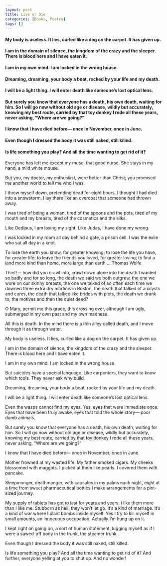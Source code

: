 ```yaml
---
layout: post
title: Live or Die
categories: [Books, Poetry]
tags: []
---
```

#### My body is useless. It lies, curled like a dog on the carpet. It has given up.
#### I am in the domain of silence, the kingdom of the crazy and the sleeper. There is blood here and I have eaten it.
#### I am in my own mind. I am locked in the wrong house.
#### Dreaming, dreaming, your body a boat, rocked by your life and my death.
#### I will be a light thing. I will enter death like someone’s lost optical lens.
#### But surely you know that everyone has a death, his own death, waiting for him. So I will go now without old age or disease, wildly but accurately, knowing my best route, carried by that toy donkey I rode all these years, never asking, “Where are we going?”
#### I know that I have died before— once in November, once in June.
#### Even though I dressed the body it was still naked, still killed.
#### Is life something you play? And all the time wanting to get rid of it?
<!-- more -->
Everyone has left me except my muse, that good nurse. She stays in my hand, a mild white mouse.

But you, my doctor, my enthusiast, were better than Christ; you promised me another world to tell me who I was.

I threw myself down, pretending dead for eight hours. I thought I had died into a snowstorm. I lay there like an overcoat that someone had thrown away.

I was tired of being a woman, tired of the spoons and the pots, tired of my mouth and my breasts, tired of the cosmetics and the silks.

Like Oedipus, I am losing my sight. Like Judas, I have done my wrong.

I was locked in my room all day behind a gate, a prison cell. I was the exile who sat all day in a knot.

To lose the earth you know, for greater knowing; to lose the life you have, for greater life; to leave the friends you loved, for greater loving; to find a land more kind than home, more large than earth … Thomas Wolfe

Thief!— how did you crawl into, crawl down alone into the death I wanted so badly and for so long, the death we said we both outgrew, the one we wore on our skinny breasts, the one we talked of so often each time we downed three extra dry martinis in Boston, the death that talked of analysts and cures, the death that talked like brides with plots, the death we drank to, the motives and then the quiet deed?

O Mary, permit me this grace, this crossing over, although I am ugly, submerged in my own past and my own madness.

All this is death. In the mind there is a thin alley called death, and I move through it as through water.

My body is useless. It lies, curled like a dog on the carpet. It has given up.

I am in the domain of silence, the kingdom of the crazy and the sleeper. There is blood here and I have eaten it.

I am in my own mind. I am locked in the wrong house.

But suicides have a special language. Like carpenters, they want to know which tools. They never ask why build.

Dreaming, dreaming, your body a boat, rocked by your life and my death.

I will be a light thing. I will enter death like someone’s lost optical lens.

Even the wasps cannot find my eyes. Yes, eyes that were immediate once. Eyes that have been truly awake, eyes that told the whole story— poor dumb animals.

But surely you know that everyone has a death, his own death, waiting for him. So I will go now without old age or disease, wildly but accurately, knowing my best route, carried by that toy donkey I rode all these years, never asking, “Where are we going?”

I know that I have died before— once in November, once in June.

Mother frowned at my wasted life. My father smoked cigars. My cheeks blossomed with maggots. I picked at them like pearls. I covered them with pancake.

Sleepmonger, deathmonger, with capsules in my palms each night, eight at a time from sweet pharmaceutical bottles I make arrangements for a pint-sized journey.

My supply of tablets has got to last for years and years. I like them more than I like me. Stubborn as hell, they won’t let go. It’s a kind of marriage. It’s a kind of war where I plant bombs inside myself. Yes I try to kill myself in small amounts, an innocuous occupation. Actually I’m hung up on it.

I kept right on going on, a sort of human statement, lugging myself as if I were a sawed-off body in the trunk, the steamer trunk.

Even though I dressed the body it was still naked, still killed.

Is life something you play? And all the time wanting to get rid of it? And further, everyone yelling at you to shut up. And no wonder!

